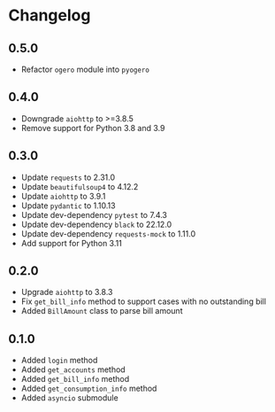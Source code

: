 # Changelog

## 0.5.0

- Refactor `ogero` module into `pyogero`

## 0.4.0

- Downgrade `aiohttp` to >=3.8.5
- Remove support for Python 3.8 and 3.9

## 0.3.0

- Update `requests` to 2.31.0
- Update `beautifulsoup4` to 4.12.2
- Update `aiohttp` to 3.9.1
- Update `pydantic` to 1.10.13
- Update dev-dependency `pytest` to 7.4.3
- Update dev-dependency `black` to 22.12.0
- Update dev-dependency `requests-mock` to 1.11.0
- Add support for Python 3.11

## 0.2.0

- Upgrade `aiohttp` to 3.8.3
- Fix `get_bill_info` method to support cases with no outstanding bill
- Added `BillAmount` class to parse bill amount

## 0.1.0

- Added `login` method
- Added `get_accounts` method
- Added `get_bill_info` method
- Added `get_consumption_info` method
- Added `asyncio` submodule
